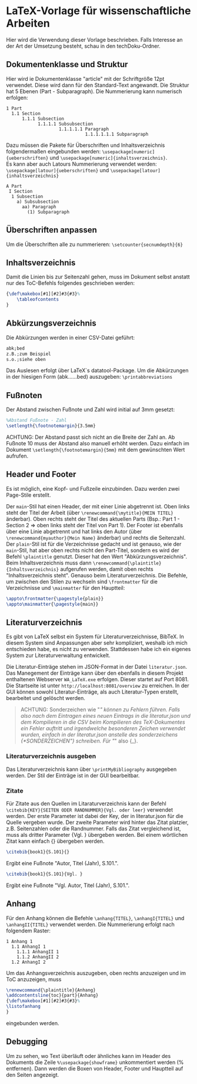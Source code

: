 # LaTeX-Vorlage für wissenschaftliche Arbeiten
Hier wird die Verwendung dieser Vorlage beschrieben. Falls Interesse an der Art der Umsetzung besteht, schau in den techDoku-Ordner.
## Dokumentenklasse und Struktur
Hier wird ie Dokumentenklasse "article" mit der Schriftgröße 12pt verwendet. Diese wird dann für den Standard-Text angewandt.
Die Struktur hat 5 Ebenen (Part - Subparagraph). Die Nummerierung kann numerisch erfolgen:
```
1 Part
  1.1 Section
      1.1.1 Subsection
            1.1.1.1 Subsubsection
                    1.1.1.1.1 Paragraph
                              1.1.1.1.1.1 Subparagraph
```
Dazu müssen die Pakete für Überschriften und Inhaltsverzeichnis folgendermaßen eingebunden werden: `\usepackage[numeric]{ueberschriften}` und `\usepackage[numeric]{inhaltsverzeichnis}`.  
Es kann aber auch Latours Nummerierung verwendet werden: `\usepackage[latour]{ueberschriften}` und `\usepackage[latour]{inhaltsverzeichnis}`
```
A Part
 I Section
  1 Subsection
    a) Subsubsection
      aa) Paragraph
        (1) Subparagraph
```
## Überschriften anpassen
Um die Überschriften alle zu nummerieren: ``\setcounter{secnumdepth}{6}``
## Inhaltsverzeichnis
Damit die Linien bis zur Seitenzahl gehen, muss im Dokument selbst anstatt nur des ToC-Befehls folgendes geschrieben werden:
```latex
{\def\makebox[#1][#2]#3{#3}%
	\tableofcontents
}
```
## Abkürzungsverzeichnis
Die Abkürzungen werden in einer CSV-Datei geführt:
```latex
abk;bed
z.B.;zum Beispiel
s.o.;siehe oben
```
Das Auslesen erfolgt über LaTeX`s datatool-Package. Um die Abkürzungen in der hiesigen Form (abk......bed) auszugeben:
``\printabbreviations``
## Fußnoten
Der Abstand zwischen Fußnote und Zahl wird initial auf 3mm gesetzt:
```latex
%Abstand Fußnote - Zahl
\setlength{\footnotemargin}{3.5mm}
```
ACHTUNG: Der Abstand passt sich nicht an die Breite der Zahl an. Ab Fußnote 10 muss der Abstand also manuell erhöht werden. Dazu einfach im Dokument ``\setlength{\footnotemargin}{5mm}`` mit dem gewünschten Wert aufrufen.
## Header und Footer
Es ist möglich, eine Kopf- und Fußzeile einzubinden. Dazu werden zwei Page-Stile erstellt.

Der ``main``-Stil hat einen Header, der mit einer Linie abgetrennt ist. Oben links steht der Titel der Arbeit (über ``\renewcommand{\mytitle}{MEIN TITEL}`` änderbar). Oben rechts steht der Titel des aktuellen Parts (Bsp.: Part 1 - Section 2 => oben links steht der Titel von Part 1). Der Footer ist ebenfalls über eine Linie abgetrennt und hat links den Autor (über ``\renewcommand{myauthor}{Mein Name}`` änderbar) und rechts die Seitenzahl.
Der ``plain``-Stil ist für die Verzeichnisse gedacht und ist genauso, wie der ``main``-Stil, hat aber oben rechts nicht den Part-Titel, sondern es wird der Befehl ``\plaintitle`` genutzt. Dieser hat den Wert "Abkürzungsverzeichnis". Beim Inhaltsverzeichnis muss dann ``\renewcommand{\plaintitle}{Inhaltsverzeichnis}`` aufgerufen werden, damit oben rechts "Inhaltsverzeichnis steht". Genauso beim Literaturverzeichnis.
Die Befehle, um zwischen den Stilen zu wechseln sind ``\frontmatter`` für die Verzeichnisse und ``\mainmatter`` für den Hauptteil:
```latex
\appto\frontmatter{\pagestyle{plain}}
\appto\mainmatter{\pagestyle{main}}
```
## Literaturverzeichnis
Es gibt von LaTeX selbst ein System für Literaturverzeichnisse, BibTeX. In diesem System sind Anpassungen aber sehr kompliziert, weshalb ich mich entschieden habe, es nicht zu verwenden. Stattdessen habe ich ein eigenes System zur Literaturverwaltung entwickelt.

Die Literatur-Einträge stehen im JSON-Format in der Datei ``literatur.json``. Das Manegement der Einträge kann über den ebenfalls in diesem Projekt enthaltenen Webserver `WA_LaTeX.exe` erfolgen. Dieser startet auf Port 8081. Die Startseite ist unter `http://localhost:8081/overview` zu erreichen. In der GUI können sowohl Literatur-Einträge, als auch Literatur-Typen erstellt, bearbeitet und gelöscht werden.
> ACHTUNG: Sonderzeichen wie "_" können zu Fehlern führen. Falls also nach dem Eintragen eines neuen Eintrags in die literatur.json und dem Kompilieren in die CSV beim Kompilieren des TeX-Dokumentes ein Fehler auftritt und irgendwelche besonderen Zeichen verwendet wurden, einfach in der literatur.json anstelle des sonderzeichens {\*SONDERZEICHEN"} schreiben. Für "_" also {\_}.
### Literaturverzeichnis ausgeben
Das Literaturverzeichnis kann über `\printMyBibliography` ausgegeben werden. Der Stil der Einträge ist in der GUI bearbeitbar.
### Zitate
Für Zitate aus den Quellen im Litaraturverzeichnis kann der Befehl ``\citebib{KEY}{SEITEN ODER RANDNUMMER}{Vgl. oder leer}`` verwendet werden. Der erste Parameter ist dabei der Key, der in literatur.json für die Quelle vergeben wurde. Der zweite Parameter wird hinter das Zitat platzier, z.B. Seitenzahlen oder die Randnummer. Falls das Zitat vergleichend ist, muss als dritter Parameter {Vgl. } übergeben werden. Bei einem wörtlichen Zitat kann einfach {} übergeben werden.
```latex
\citebib{book1}{S.101}{}
```
Ergibt eine Fußnote "Autor, Titel (Jahr), S.101.".
```latex
\citebib{book1}{S.101}{Vgl. }
```
Ergibt eine Fußnote "Vgl. Autor, Titel (Jahr), S.101.".

## Anhang
Für den Anhang können die Befehle ``\anhang{TITEL}``, ``\anhangI{TITEL}`` und ``\anhangII{TITEL}`` verwendet werden. Die Nummerierung erfolgt nach folgendem Raster:
```
1 Anhang 1
  1.1 AnhangI 1
    1.1.1 AnhangII 1
    1.1.2 AnhangII 2
  1.2 AnhangI 2
```
Um das Anhangsverzeichnis auszugeben, oben rechts anzuzeigen und im ToC anzuzeigen, muss
```latex
\renewcommand{\plaintitle}{Anhang}
\addcontentsline{toc}{part}{Anhang}
{\def\makebox[#1][#2]#3{#3}%
\listofanhang
}
```
eingebunden werden.
## Debugging
Um zu sehen, wo Text überläuft oder ähnliches kann im Header des Dokuments die Zeile ``%\usepackage{showframe}`` unkommentiert werden (% entfernen). Dann werden die Boxen von Header, Footer und Hauptteil auf den Seiten angezeigt.
